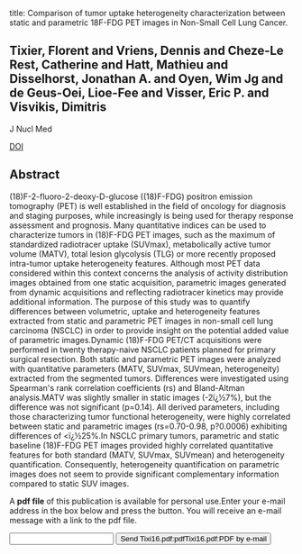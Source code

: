 title: Comparison of tumor uptake heterogeneity characterization between static and parametric 18F-FDG PET images in Non-Small Cell Lung Cancer.

## Tixier, Florent and Vriens, Dennis and Cheze-Le Rest, Catherine and Hatt, Mathieu and Disselhorst, Jonathan A. and Oyen, Wim Jg and de Geus-Oei, Lioe-Fee and Visser, Eric P. and Visvikis, Dimitris
J Nucl Med

<a href="https://doi.org/10.2967/jnumed.115.166918">DOI</a>

## Abstract
(18)F-2-fluoro-2-deoxy-D-glucose ((18)F-FDG) positron emission tomography (PET) is well established in the field of oncology for diagnosis and staging purposes, while increasingly is being used for therapy response assessment and prognosis. Many quantitative indices can be used to characterize tumors in (18)F-FDG PET images, such as the maximum of standardized radiotracer uptake (SUVmax), metabolically active tumor volume (MATV), total lesion glycolysis (TLG) or more recently proposed intra-tumor uptake heterogeneity features. Although most PET data considered within this context concerns the analysis of activity distribution images obtained from one static acquisition, parametric images generated from dynamic acquisitions and reflecting radiotracer kinetics may provide additional information. The purpose of this study was to quantify differences between volumetric, uptake and heterogeneity features extracted from static and parametric PET images in non-small cell lung carcinoma (NSCLC) in order to provide insight on the potential added value of parametric images.Dynamic (18)F-FDG PET/CT acquisitions were performed in twenty therapy-naive NSCLC patients planned for primary surgical resection. Both static and parametric PET images were analyzed with quantitative parameters (MATV, SUVmax, SUVmean, heterogeneity) extracted from the segmented tumors. Differences were investigated using Spearman's rank correlation coefficients (rs) and Bland-Altman analysis.MATV was slightly smaller in static images (-2ï¿½7%), but the difference was not significant (p=0.14). All derived parameters, including those characterizing tumor functional heterogeneity, were highly correlated between static and parametric images (rs=0.70-0.98, p?0.0006) exhibiting differences of <ï¿½25%.In NSCLC primary tumors, parametric and static baseline (18)F-FDG PET images provided highly correlated quantitative features for both standard (MATV, SUVmax, SUVmean) and heterogeneity quantification. Consequently, heterogeneity quantification on parametric images does not seem to provide significant complementary information compared to static SUV images.

A <b>pdf file</b> of this publication is available for personal use.Enter your e-mail address in the box below and press the button. You will receive an e-mail message with a link to the pdf file.
<form action="sender.php">  <input type="text" name="email">  <input type="submit" value="Send Tixi16.pdf:pdfTixi16.pdf:PDF by e-mail"></form>